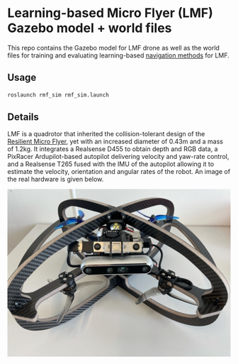 # Learning-based Micro Flyer (LMF) Gazebo model + world files

This repo contains the Gazebo model for LMF drone as well as the world files for training and evaluating learning-based [navigation methods](https://github.com/ntnu-arl/ORACLE) for LMF.

## Usage

```bash
roslaunch rmf_sim rmf_sim.launch
```

## Details

LMF is a quadrotor that inherited the collision-tolerant design of the [Resilient Micro Flyer](https://ieeexplore.ieee.org/document/9292583), yet with an increased diameter of $0.43\textrm{m}$ and a mass of $1.2\textrm{kg}$. It integrates a Realsense D455 to obtain depth and RGB data, a PixRacer Ardupilot-based autopilot delivering velocity and yaw-rate control, and a Realsense T265 fused with the IMU of the autopilot allowing it to estimate the velocity, orientation and angular rates of the robot. An image of the real hardware is given below.

<img src="images/LMF_hardware.JPEG" alt="LMF robot" width="700"/>